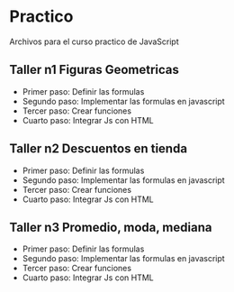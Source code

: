 # Practico
Archivos para el curso practico de JavaScript

## Taller n1 Figuras Geometricas

- Primer paso: Definir las formulas
- Segundo paso: Implementar las formulas en javascript
- Tercer paso: Crear funciones
- Cuarto paso: Integrar Js con HTML 

## Taller n2 Descuentos en tienda

- Primer paso: Definir las formulas
- Segundo paso: Implementar las formulas en javascript
- Tercer paso: Crear funciones
- Cuarto paso: Integrar Js con HTML 

## Taller n3 Promedio, moda, mediana

- Primer paso: Definir las formulas
- Segundo paso: Implementar las formulas en javascript
- Tercer paso: Crear funciones
- Cuarto paso: Integrar Js con HTML 